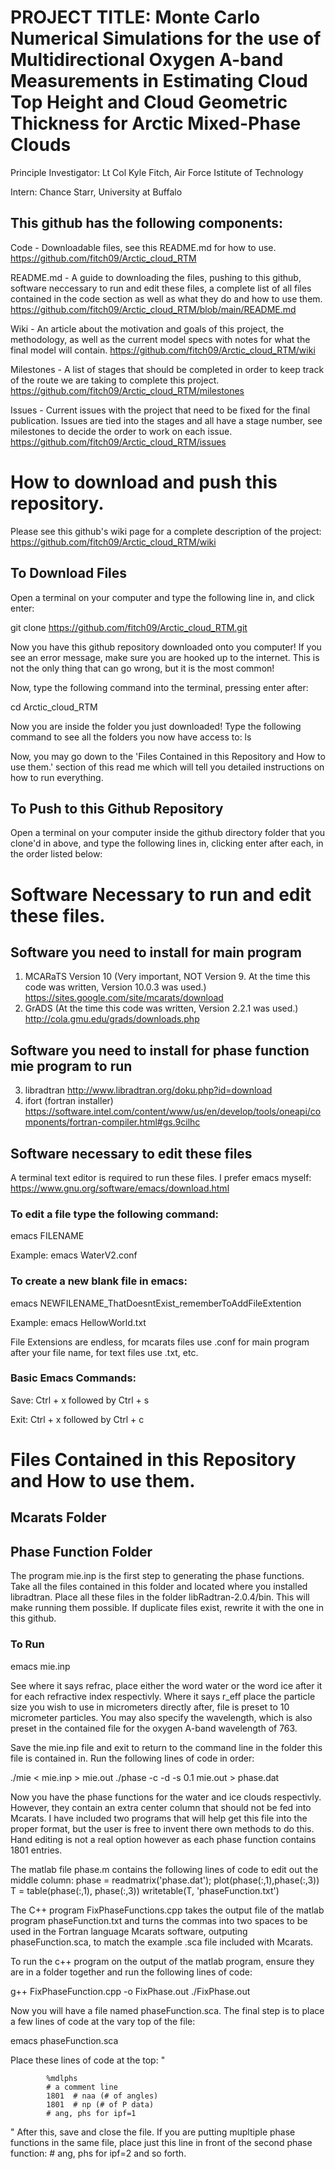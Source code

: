 # PROJECT TITLE: Monte Carlo Numerical Simulations for the use of Multidirectional Oxygen A-band Measurements in Estimating Cloud Top Height and Cloud Geometric Thickness for Arctic Mixed-Phase Clouds 

Principle Investigator:	Lt Col Kyle Fitch, Air Force Istitute of Technology

Intern:	Chance Starr, University at Buffalo

## This github has the following components:

Code - Downloadable files, see this README.md for how to use. https://github.com/fitch09/Arctic_cloud_RTM

README.md - A guide to downloading the files, pushing to this github, software neccessary to run and edit these files, a complete list of all files contained in the code section as well as what they do and how to use them. https://github.com/fitch09/Arctic_cloud_RTM/blob/main/README.md

Wiki - An article about the motivation and goals of this project, the methodology, as well as the current model specs with notes for what the final model will contain. https://github.com/fitch09/Arctic_cloud_RTM/wiki

Milestones - A list of stages that should be completed in order to keep track of the route we are taking to complete this project.  https://github.com/fitch09/Arctic_cloud_RTM/milestones

Issues - Current issues with the project that need to be fixed for the final publication.  Issues are tied into the stages and all have a stage number, see milestones to decide the order to work on each issue.  https://github.com/fitch09/Arctic_cloud_RTM/issues



# How to download and push this repository.
Please see this github's wiki page for a complete description of the project: https://github.com/fitch09/Arctic_cloud_RTM/wiki

## To Download Files

Open a terminal on your computer and type the following line in, and click enter:

git clone https://github.com/fitch09/Arctic_cloud_RTM.git

Now you have this github repository downloaded onto you computer!  If you see an error message, make sure you are hooked up to the internet.  This is not the only thing that can go wrong, but it is the most common!

Now, type the following command into the terminal, pressing enter after:

cd Arctic_cloud_RTM

Now you are inside the folder you just downloaded!  Type the following command to see all the folders you now have access to: ls

Now, you may go down to the 'Files Contained in this Repository and How to use them.' section of this read me which will tell you detailed instructions on how to run everything.

## To Push to this Github Repository

Open a terminal on your computer inside the github directory folder that you clone'd in above, and type the following lines in, clicking enter after each, in the order listed below:

# Software Necessary to run and edit these files.

## Software you need to install for main program
1) MCARaTS Version 10 (Very important, NOT Version 9.  At the time this code was written, Version 10.0.3 was used.) https://sites.google.com/site/mcarats/download
2) GrADS (At the time this code was written, Version 2.2.1 was used.) http://cola.gmu.edu/grads/downloads.php

## Software you need to install for phase function mie program to run
3) libradtran http://www.libradtran.org/doku.php?id=download
4) ifort (fortran installer) https://software.intel.com/content/www/us/en/develop/tools/oneapi/components/fortran-compiler.html#gs.9cilhc

## Software necessary to edit these files
A terminal text editor is required to run these files.  I prefer emacs myself: https://www.gnu.org/software/emacs/download.html

### To edit a file type the following command:

emacs FILENAME

Example: emacs WaterV2.conf

### To create a new blank file in emacs:

emacs NEWFILENAME_ThatDoesntExist_rememberToAddFileExtention

Example: emacs HellowWorld.txt

File Extensions are endless, for mcarats files use .conf for main program after your file name, for text files use .txt, etc.

### Basic Emacs Commands:

Save: Ctrl + x followed by Ctrl + s

Exit: Ctrl + x followed by Ctrl + c

# Files Contained in this Repository and How to use them.

## Mcarats Folder



## Phase Function Folder

The program mie.inp is the first step to generating the phase functions.  Take all the files contained in this folder and located where you installed libradtran.  Place all these files in the folder libRadtran-2.0.4/bin.  This will make running them possible.  If duplicate files exist, rewrite it with the one in this github.

### To Run

emacs mie.inp

See where it says refrac, place either the word water or the word ice after it for each refractive index respectivly.  Where it says r_eff place the particle size you wish to use in micrometers directly after, file is preset to 10 micrometer particles.  You may also specify the wavelength, which is also preset in the contained file for the oxygen A-band wavelength of 763.

Save the mie.inp file and exit to return to the command line in the folder this file is contained in.  Run the following lines of code in order:

./mie < mie.inp > mie.out
./phase -c -d -s 0.1 mie.out > phase.dat

Now you have the phase functions for the water and ice clouds respectivly.  However, they contain an extra center column that should not be fed into Mcarats.  I have included two programs that will help get this file into the proper format, but the user is free to invent there own methods to do this.  Hand editing is not a real option however as each phase function contains 1801 entries.

The matlab file phase.m contains the following lines of code to edit out the middle column:
phase = readmatrix('phase.dat');
plot(phase(:,1),phase(:,3))
T = table(phase(:,1), phase(:,3))
writetable(T, 'phaseFunction.txt')

The C++ program FixPhaseFunctions.cpp takes the output file of the matlab program phaseFunction.txt and turns the commas into two spaces to be used in the Fortran language Mcarats software, outputing phaseFunction.sca, to match the example .sca file included with Mcarats.

To run the c++ program on the output of the matlab program, ensure they are in a folder together and run the following lines of code:

g++ FixPhaseFunction.cpp -o FixPhase.out
./FixPhase.out

Now you will have a file named phaseFunction.sca.  The final step is to place a few lines of code at the vary top of the file: 

emacs phaseFunction.sca

Place these lines of code at the top:
"
            
            %mdlphs
            # a comment line
            1801  # naa (# of angles)
            1801  # np (# of P data)
            # ang, phs for ipf=1
"
After this, save and close the file.  If you are putting mupltiple phase functions in the same file, place just this line in front of the second phase function: # ang, phs for ipf=2 and so forth.

